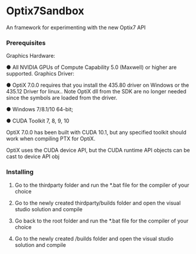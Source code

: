 # Optix7Sandbox

An framework for experimenting with the new Optix7 API

### Prerequisites

Graphics Hardware:

● All NVIDIA GPUs of Compute Capability 5.0 (Maxwell) or higher are supported.
Graphics Driver:

● OptiX 7.0.0 requires that you install the 435.80 driver on Windows or the 435.12 Driver for linux.. Note
OptiX dll from the SDK are no longer needed since the symbols are loaded from the driver.

● Windows 7/8.1/10 64-bit; 

● CUDA Toolkit 7, 8, 9, 10

OptiX 7.0.0 has been built with CUDA 10.1, but any specified toolkit should work when compiling PTX for OptiX.

OptiX uses the CUDA device API, but the CUDA runtime API objects can be cast to device API obj

### Installing

1. Go to the thirdparty folder and run the *.bat file for the compiler of your choice

2. Go to the newly created thirdparty/builds folder and  open the visual studio solution and compile

3. Go back to the root folder and run the *.bat file for the compiler of your choice

4. Go to the newly created /builds folder and open the visual studio solution and compile



